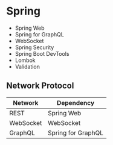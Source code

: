 # Spring

- Spring Web
- Spring for GraphQL
- WebSocket
- Spring Security
- Spring Boot DevTools
- Lombok
- Validation


## Network Protocol

| Network | Dependency |
|---|---|
|REST| Spring Web|
|WebSocket | WebSocket|
| GraphQL|Spring for GraphQL |
